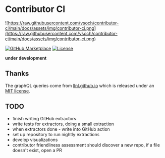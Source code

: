 # Contributor CI

![https://raw.githubusercontent.com/vsoch/contributor-ci/main/docs/assets/img/contributor-ci.png](https://raw.githubusercontent.com/vsoch/contributor-ci/main/docs/assets/img/contributor-ci.png)

[![GitHub Marketplace](https://img.shields.io/static/v1?label=Marketplace&message=contributor-action&color=blue?style=flat&logo=github)](https://github.com/marketplace/actions/contributor-ci-action)
[![License](https://img.shields.io/badge/license-MIT-brightgreen)](https://github.com/vsoch/contributor-ci-action/blob/master/LICENSE)

**under development**

## Thanks

The graphQL queries come from [llnl.github.io](https://github.com/LLNL/llnl.github.io) which is released
under an [MIT license](.github/LICENSE-LLNL).

## TODO

 - finish writing GitHub extractors
 - write tests for extractors, doing a small extraction
 - when extractors done - write into GitHub action
 - set up repository to run nightly extractions
 - develop visualizations
 - contributor friendliness assessment should discover a new repo, if a file doesn't exist, open a PR

